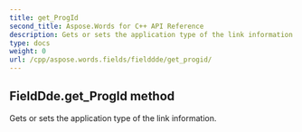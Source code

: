 ```yaml
---
title: get_ProgId
second_title: Aspose.Words for C++ API Reference
description: Gets or sets the application type of the link information. 
type: docs
weight: 0
url: /cpp/aspose.words.fields/fielddde/get_progid/
---
```

## FieldDde.get_ProgId method


Gets or sets the application type of the link information.

